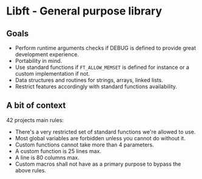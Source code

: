 # Libft - General purpose library

## Goals
- Perform runtime arguments checks if DEBUG is defined to provide great
development experience.
- Portability in mind.
- Use standard functions if `FT_ALLOW_MEMSET` is defined for instance or a
custom implementation if not.
- Data structures and routines for strings, arrays, linked lists.
- Restrict features accordingly with standard functions availability.

## A bit of context
42 projects main rules:
- There's a very restricted set of standard functions we're allowed to use.
- Most global variables are forbidden unless you cannot do without it.
- Custom functions cannot take more than 4 parameters.
- A custom function is 25 lines max.
- A line is 80 columns max.
- Custom macros shall not have as a primary purpose to bypass the above rules.
